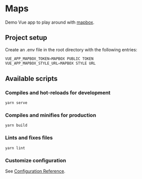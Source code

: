 # Maps

Demo Vue app to play around with [mapbox](https://www.mapbox.com/).

## Project setup

Create an .env file in the root directory with the following entries:

```javascript
VUE_APP_MAPBOX_TOKEN=MAPBOX PUBLIC TOKEN
VUE_APP_MAPBOX_STYLE_URL=MAPBOX STYLE URL
```

## Available scripts

### Compiles and hot-reloads for development

```
yarn serve
```

### Compiles and minifies for production

```
yarn build
```

### Lints and fixes files

```
yarn lint
```

### Customize configuration

See [Configuration Reference](https://cli.vuejs.org/config/).
